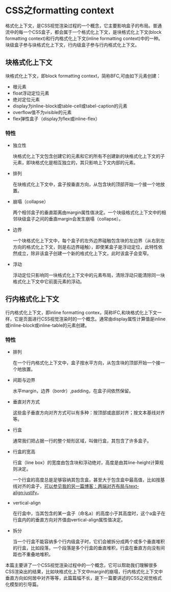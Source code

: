 # CSS之formatting context

格式化上下文，是CSS视觉渲染过程的一个概念，它主要影响盒子的布局。普通流中的每一个CSS盒子，都会属于一个格式化上下文，是块格式化上下文(block formatting context)和行内格式化上下文(inline formatting context)中的一种。块级盒子参与块格式化上下文，行内级盒子参与行内格式化上下文。

## 块格式化上下文

块格式化上下文，即block formatting context，简称BFC,可由如下元素创建：

- 根元素
- float浮动定位元素
- 绝对定位元素
- display为inline-block或table-cell或tabel-caption的元素
- overflow值不为visible的元素
- flex弹性盒子（display为flex或inline-flex）

### 特性

- 独立性

	块格式化上下文包含创建它的元素和它的所有不创建新的块格式化上下文的子元素，即块格式化是相互独立的，其只影响上下文内部的元素。

- 排列
	
	在块格式化上下文中，盒子按垂直方向，从包含块的顶部开始一个接一个地放置。

- 崩塌（collapse）

	两个相邻盒子的垂直距离由margin属性值决定。一个块级格式化上下文中的相邻块级盒子之间的垂直margin会发生崩塌（collapse）。

- 边界

	一个块格式化上下文中，每个盒子的左外边界碰触包含块的左边界（从右到左方向的格式化上下文，则是右边界碰触），即使某盒子是浮动定位，此特性依然成立，除非该盒子创建一个新的格式化上下文，此时该盒子会变窄。

- 浮动

	浮动定位只影响同一块格式化上下文中的元素布局，清除浮动只能清除同一块格式化上下文中它前面元素的浮动。

## 行内格式化上下文

行内格式化上下文，即inline formatting contex，简称IFC,和块格式化上下文一样，它是页面进行CSS视觉渲染时的一个概念。通常由display属性计算值是inline或inline-block或inline-table的元素创建。

### 特性

- 排列

	在一个行内格式化上下文中，盒子按水平方向，从包含块的顶部开始一个接一个地放置。

- 间距与边界

	水平margin，边界（bordr）,padding，在盒子间依然保留。

- 垂直对齐方式

	这些盒子垂直方向对齐方式可以有多种：按顶部或底部对齐；按文本基线对齐等。

- 行盒

	通常我们把占据一行的整个矩形区域，叫做行盒，其包含了许多盒子。

- 行盒的宽高

	行盒（line box）的宽度由包含块和浮动绝对，高度是由其line-height计算规则决定。

	一个行盒的高度总是足够容纳其包含盒，甚至大于包含盒中最高值，比如按基线对齐的盒子，[可以参见我的另一篇博客：两端对齐布局与text-align:justify](http://blog.codingplayboy.com/2016/10/01/justify_layout/)。

- vertical-align

	在行盒中，当其包含的某一盒子（命名a）的高度小于其高度时，这个a盒子在行盒内的的垂直方向对齐值由vertical-align属性值决定。

- 拆分

	当一个行盒不能容纳多个行内级盒子时，它们会被拆分成两个或多个垂直堆积的行盒，比如段落，一个段落是多个行盒的垂直堆积，行盒在垂直方向没有间距也不重叠地堆积。

本篇主要讲了一个CSS视觉渲染过程中的一个概念，它可以帮助我们理解很多CSS渲染出的结果，比如块格式化上下文中margin的崩塌，行内格式化上下文中垂直方向如何居中对齐等等，此篇篇幅不长，是下一篇要讲述的CSS之视觉格式化模型的引导篇。

